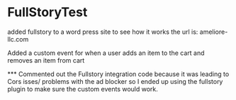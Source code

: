 # FullStoryTest
added fullstory to a word press site to see how it works
the url is: ameliore-llc.com

Added a custom event for when a user adds an item to the cart and removes an item from cart

*** Commented out the Fullstory integration code because it was leading to Cors isses/ problems with the ad blocker so I ended up using the fullstory plugin to make sure the custom events would work. 
